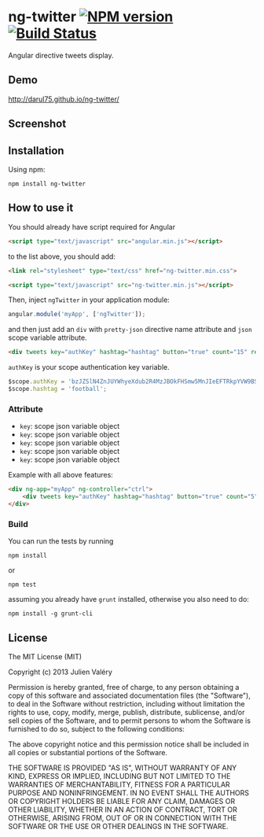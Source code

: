 ng-twitter [![NPM version](https://badge.fury.io/js/ng-prettyjson.png)](http://badge.fury.io/js/ng-twitter) [![Build Status](https://travis-ci.org/darul75/ng-twitter.png?branch=master)](https://travis-ci.org/darul75/ng-twitter)
=====================

Angular directive tweets display.

Demo
------------
http://darul75.github.io/ng-twitter/


Screenshot
------------

Installation
------------

Using npm:

```
npm install ng-twitter
```

How to use it
-------------

You should already have script required for Angular

```html
<script type="text/javascript" src="angular.min.js"></script>
```

to the list above, you should add:

```html
<link rel="stylesheet" type="text/css" href="ng-twitter.min.css">
```

```html
<script type="text/javascript" src="ng-twitter.min.js"></script>
```

Then, inject `ngTwitter` in your application module:

```javascript
angular.module('myApp', ['ngTwitter']);
```

and then just add an `div` with `pretty-json` directive name attribute and `json` scope variable attribute.

```html
<div tweets key="authKey" hashtag="hashtag" button="true" count="15" refresh="60"/>
```

`authKey` is your scope authentication key variable.

```javascript
$scope.authKey = 'bzJZSlN4ZnJUYWhyeXdub2R4MzJBOkFHSmw5MnJIeEFTRkpYVW9BSm8zMEpTQzU2Wm0zNFZxZmFVZFh1TUZWamc=';
$scope.hashtag = 'football';
```

### Attribute

* `key`: scope json variable object
* `key`: scope json variable object
* `key`: scope json variable object
* `key`: scope json variable object
* `key`: scope json variable object

Example with all above features:

```html
<div ng-app="myApp" ng-controller="ctrl">
	<div tweets key="authKey" hashtag="hashtag" button="true" count="5" refresh="10"/>		
</div>
```

### Build

You can run the tests by running

```
npm install
```
or
```
npm test
```

assuming you already have `grunt` installed, otherwise you also need to do:

```
npm install -g grunt-cli
```

## License

The MIT License (MIT)

Copyright (c) 2013 Julien Valéry

Permission is hereby granted, free of charge, to any person obtaining a copy
of this software and associated documentation files (the "Software"), to deal
in the Software without restriction, including without limitation the rights
to use, copy, modify, merge, publish, distribute, sublicense, and/or sell
copies of the Software, and to permit persons to whom the Software is
furnished to do so, subject to the following conditions:

The above copyright notice and this permission notice shall be included in
all copies or substantial portions of the Software.

THE SOFTWARE IS PROVIDED "AS IS", WITHOUT WARRANTY OF ANY KIND, EXPRESS OR
IMPLIED, INCLUDING BUT NOT LIMITED TO THE WARRANTIES OF MERCHANTABILITY,
FITNESS FOR A PARTICULAR PURPOSE AND NONINFRINGEMENT. IN NO EVENT SHALL THE
AUTHORS OR COPYRIGHT HOLDERS BE LIABLE FOR ANY CLAIM, DAMAGES OR OTHER
LIABILITY, WHETHER IN AN ACTION OF CONTRACT, TORT OR OTHERWISE, ARISING FROM,
OUT OF OR IN CONNECTION WITH THE SOFTWARE OR THE USE OR OTHER DEALINGS IN
THE SOFTWARE.




